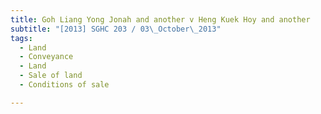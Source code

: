 ```yaml
---
title: Goh Liang Yong Jonah and another v Heng Kuek Hoy and another
subtitle: "[2013] SGHC 203 / 03\_October\_2013"
tags:
  - Land
  - Conveyance
  - Land
  - Sale of land
  - Conditions of sale

---
```


